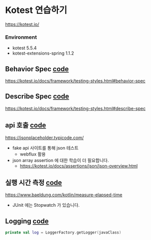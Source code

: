 # Kotest 연습하기

https://kotest.io/

### Environment

- kotest 5.5.4
- kotest-extensions-spring 1.1.2

## Behavior Spec [code](https://github.com/Hyune-s-lab/sample-kotest/blob/main/src/test/kotlin/com/hyune/samplekotest/sample/SimpleBehaviorSpecTest.kt)

https://kotest.io/docs/framework/testing-styles.html#behavior-spec

## Describe Spec [code](https://github.com/Hyune-s-lab/sample-kotest/blob/main/src/test/kotlin/com/hyune/samplekotest/sample/SimpleBehaviorSpecTest.kt)

https://kotest.io/docs/framework/testing-styles.html#describe-spec

## api 호출 [code](https://github.com/Hyune-s-lab/sample-kotest/blob/main/src/test/kotlin/com/hyune/samplekotest/sample/FakeApiRequestTest.kt)

https://jsonplaceholder.typicode.com/

- fake api 사이트를 통해 json 테스트
    - webflux 활용
- json array assertion 에 대한 학습이 더 필요합니다.
    - https://kotest.io/docs/assertions/json/json-overview.html

## 실행 시간 측정 [code](https://github.com/Hyune-s-lab/sample-kotest/blob/main/src/test/kotlin/com/hyune/samplekotest/sample/MeasureTimeTest.kt)

https://www.baeldung.com/kotlin/measure-elapsed-time

- JUnit 에는 Stopwatch 가 있습니다.

## Logging [code](https://github.com/Hyune-s-lab/sample-kotest/blob/main/src/main/kotlin/com/hyune/samplekotest/service/SampleLoggingService.kt)

```kotlin
private val log = LoggerFactory.getLogger(javaClass)
```
